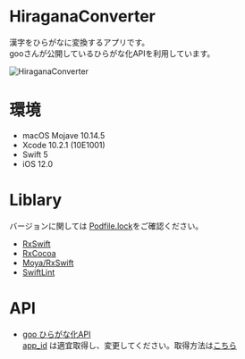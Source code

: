 # HiraganaConverter
漢字をひらがなに変換するアプリです。  
gooさんが公開しているひらがな化APIを利用しています。

![HiraganaConverter](https://user-images.githubusercontent.com/39119676/66266720-bce45e00-e863-11e9-9706-3edfbe52d3a3.jpg)


# 環境
 - macOS Mojave 10.14.5
 - Xcode 10.2.1 (10E1001)
 - Swift 5
 - iOS 12.0

# Liblary
バージョンに関しては [Podfile.lock](https://github.com/renchild8/HiraganaConverter/blob/master/Podfile.lock)をご確認ください。

 - [RxSwift](https://github.com/ReactiveX/RxSwift)
 - [RxCocoa](https://github.com/ReactiveX/RxSwift/tree/master/RxCocoa)
 - [Moya/RxSwift](https://github.com/Moya/Moya)
 - [SwiftLint](https://github.com/realm/SwiftLint)
 

 
# API
 - [goo ひらがな化API](https://labs.goo.ne.jp/api/jp/hiragana-translation/)  
[app_id](https://github.com/renchild8/HiraganaConverter/blob/bde38d36636fe441b040b9857a451a7c1ed354a6/HiraganaConverter/Model/Target.swift#L36)
は適宜取得し、変更してください。取得方法は[こちら](https://labs.goo.ne.jp/apiusage/)
